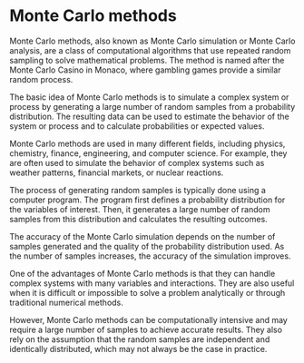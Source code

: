 # Monte Carlo methods

Monte Carlo methods, also known as Monte Carlo simulation or Monte Carlo analysis, are a class of computational algorithms that use repeated random sampling to solve mathematical problems. The method is named after the Monte Carlo Casino in Monaco, where gambling games provide a similar random process.

The basic idea of Monte Carlo methods is to simulate a complex system or process by generating a large number of random samples from a probability distribution. The resulting data can be used to estimate the behavior of the system or process and to calculate probabilities or expected values.

Monte Carlo methods are used in many different fields, including physics, chemistry, finance, engineering, and computer science. For example, they are often used to simulate the behavior of complex systems such as weather patterns, financial markets, or nuclear reactions.

The process of generating random samples is typically done using a computer program. The program first defines a probability distribution for the variables of interest. Then, it generates a large number of random samples from this distribution and calculates the resulting outcomes.

The accuracy of the Monte Carlo simulation depends on the number of samples generated and the quality of the probability distribution used. As the number of samples increases, the accuracy of the simulation improves.

One of the advantages of Monte Carlo methods is that they can handle complex systems with many variables and interactions. They are also useful when it is difficult or impossible to solve a problem analytically or through traditional numerical methods.

However, Monte Carlo methods can be computationally intensive and may require a large number of samples to achieve accurate results. They also rely on the assumption that the random samples are independent and identically distributed, which may not always be the case in practice.
